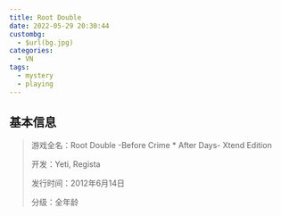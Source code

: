 ```yaml
---
title: Root Double
date: 2022-05-29 20:30:44
custombg:
  - $url(bg.jpg)
categories:
  - VN
tags:
  - mystery
  - playing
---
```


## 基本信息

> 游戏全名：Root Double -Before Crime * After Days- Xtend Edition
> 
> 开发：Yeti, Regista
> 
> 发行时间：2012年6月14日
> 
> 分级：全年龄

